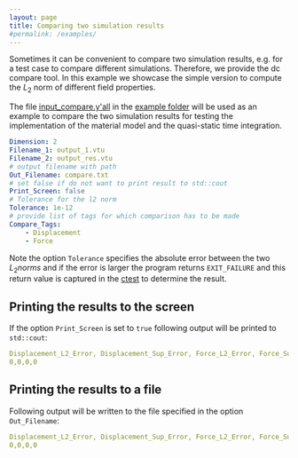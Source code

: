 ```yaml
---
layout: page
title: Comparing two simulation results
#permalink: /examples/
---
```

<script type="text/x-mathjax-config">
    MathJax.Hub.Config({
      tex2jax: {
        skipTags: ['script', 'noscript', 'style', 'textarea', 'pre'],
        inlineMath: [['$','$']]
      }
    });
  </script>
  <script src="https://cdn.mathjax.org/mathjax/latest/MathJax.js?config=TeX-AMS-MML_HTMLorMML" type="text/javascript"></script>

Sometimes it can be convenient to compare two simulation results, e.g. for a test case to compare different simulations. Therefore, we provide
the dc compare tool. In this example we showcase the simple version to compute the $L_2$ norm of different field properties. 

The file [input_compare.y'all](https://github.com/nonlocalmodels/NLMech/tree/master/examples/qsModel/1D/input_compare.yaml) in the [example folder](https://github.com/nonlocalmodels/NLMech/tree/master/examples/qsModel/1D) will be used as an example to compare the two simulation results for testing the implementation of the material model and the quasi-static time integration. 

```yaml 
Dimension: 2
Filename_1: output_1.vtu
Filename_2: output_res.vtu
# output filename with path
Out_Filename: compare.txt
# set false if do not want to print result to std::cout
Print_Screen: false
# Tolerance for the l2 norm
Tolerance: 1e-12
# provide list of tags for which comparison has to be made
Compare_Tags:
    - Displacement
    - Force
```

Note the option `Tolerance` specifies the absolute error between the two $L_2 norms$ and if the error is larger the program 
returns `EXIT_FAILURE` and this return value is captured in the [ctest](https://github.com/nonlocalmodels/NLMech/tree/master/test/CMakeLists.txt) 
to determine the result. 


## Printing the results to the screen

If the option `Print_Screen` is set to `true` following output will be printed to `std::cout`:

```yaml
Displacement_L2_Error, Displacement_Sup_Error, Force_L2_Error, Force_Sup_Error
0,0,0,0
```

## Printing the results to a file

Following output will be written to the file specified in the option `Out_Filename`:

```yaml
Displacement_L2_Error, Displacement_Sup_Error, Force_L2_Error, Force_Sup_Error
0,0,0,0
```

